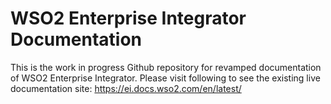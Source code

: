 # WSO2 Enterprise Integrator Documentation

This is the work in progress Github repository for revamped documentation of WSO2 Enterprise Integrator. 
Please visit following to see the existing live documentation site: https://ei.docs.wso2.com/en/latest/
